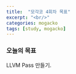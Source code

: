 ```yaml
---
title:  "모각코 4회차 목표"
excerpt: "<br/>"
categories: mogacko
tags: [study, mogacko]
---
```

### 오늘의 목표
LLVM Pass 만들기.
